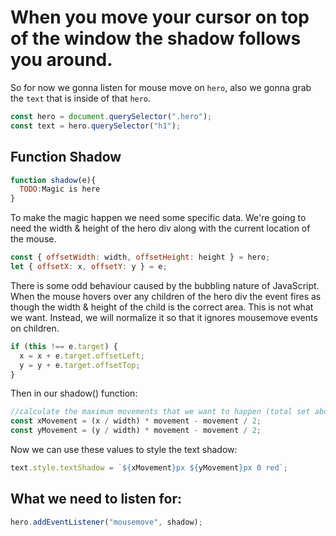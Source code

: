 # When you move your cursor on top of the window the shadow follows you around.

So for now we gonna listen for mouse move on `hero`, also we gonna grab the `text` that is inside of that `hero`.

```javascript
const hero = document.querySelector(".hero");
const text = hero.querySelector("h1");
```

## Function Shadow

```javascript
function shadow(e){
  TODO:Magic is here
}
```

To make the magic happen we need some specific data. We're going to need the width & height of the hero div along with the current location of the mouse.

```javascript
const { offsetWidth: width, offsetHeight: height } = hero;
let { offsetX: x, offsetY: y } = e;
```

There is some odd behaviour caused by the bubbling nature of JavaScript. When the mouse hovers over any children of the hero div the event fires as though the width & height of the child is the correct area. This is not what we want. Instead, we will normalize it so that it ignores mousemove events on children.

```javascript
if (this !== e.target) {
  x = x + e.target.offsetLeft;
  y = y + e.target.offsetTop;
}
```

Then in our shadow() function:

```javascript
//calculate the maximum movements that we want to happen (total set above)
const xMovement = (x / width) * movement - movement / 2;
const yMovement = (y / width) * movement - movement / 2;
```

Now we can use these values to style the text shadow:

```javascript
text.style.textShadow = `${xMovement}px ${yMovement}px 0 red`;
```

## What we need to listen for:

```javascript
hero.addEventListener("mousemove", shadow);
```
